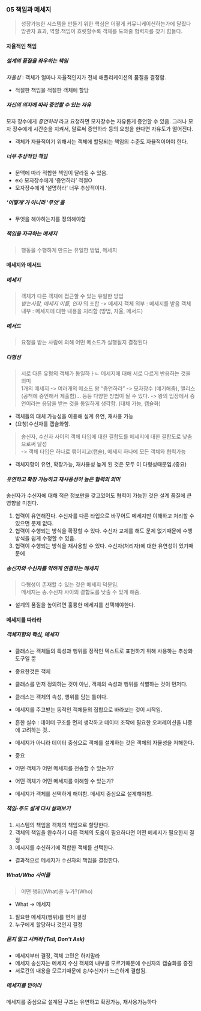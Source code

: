 
### 05 책임과 메세지
> 성장가능한 시스템을 만들기 위한 핵심은 어떻게 커뮤니케이션하는가에 달렸다</br>
방관자 효과, 역할.책임이 흐릿할수록 객체를 도와줄 협력자를 찾기 힘들다.

#### 자율적인 책임
##### 설계의 품질을 좌우하는 책임
*자율성* : 객체가 얼마나 자율적인지가 전체 애플리케이션의 품질을 결정함.
- 적절한 책임을 적절한 객체에 할당

##### 자신의 의지에 따라 증언할 수 있는 자유
모자 장수에게 _증언하라_  라고 요청하면 모자장수는 자유롭게 증언할 수 있음. 그러나 모자 장수에게 시간순을 지켜서, 말로써 증언하라 등의 요청을 한다면 자유도가 떨어진다.
- 객체가 자율적이기 위해서는 객체에 할당되는 책임의 수준도 자율적이어야 한다.

##### 너무 추상적인 책임
- 문맥에 따라 적합한 책임이 달라질 수 있음.
 - ex) 모자장수에게 ‘증언하라’ 적절O
 - 모자장수에게 ‘설명하라’ 너무 추상적이다.

##### ‘어떻게‘가 아니라 ‘무엇’을
- 무엇을 해야하는지를 정의해야함

##### 책임을 자극하는 메세지
> 행동을 수행하게 만드는 유일한 방법, 메세지

#### 메세지와 메서드
##### 메세지
> 객체가 다른 객체에 접근할 수 있는 유일한 방법<br>
_받는사람, 메세지 이름, 인자_ 의 조합 -> 메세지
객체 외부 : 메세지를 받음
객체 내부 : 메세지에 대한 내용을 처리함 (방법, 자율, 메서드)

##### 메서드
> 요청을 받는 사람에 의해 어떤 메소드가 실행될지 결정된다

##### 다형성
> 서로 다른 유형의 객체가 동일하ㅏㄴ 메세지에 대해 서로 다르게 반응하는 것을 의미<br>
> 1개의 메세지 -> 여러개의 메소드
왕 “증언하라” -> 모자장수 (얘기해줌), 앨리스(공책에 증언해서 제출함)… 등등 다양한 방법이 될 수 있다. -> 왕의 입장에서 증언이라는 응답을 받는 것을 동일하게 생각함. (대체 가능, 캡슐화)
- 객체들의 대체 가능성을 이용해 설계 유연, 재사용 가능
- (요청)수신자를 캡슐화함.
> 송신자, 수신자 사이의 객체 타입에 대한 결합도를 메세지에 대한 결합도로 낮춤으로써 달성 </br>
> -> 객체 타입은 하나로 묶어지고(캡슐), 메세지 하나에 모든 객체와 협력가능
- 객체지향이 유연, 확장가능, 재사용성 높게 된 것은 모두 이 다형성때문임.(중요)

##### 유연하고 확장 가능하고 재사용성이 높은 협력의 의미
송신자가 수신자에 대해 적은 정보만을 갖고있어도 협력이 가능한 것은 설계 품질에 큰영향을 미친다.
1. 협력이 유연해진다.  수신자를 다른 타입으로 바꾸어도 메세지만 이해하고 처리할 수 있으면 문제 없다.
2. 협력이 수행되는 방식을 확장할 수 있다.  수신자 교체를 해도 문제 없기때문에 수행 방식을 쉽게 수정할 수 있음.
3. 협력이 수행되는 방식을 재사용할 수 있다.  수신자(처리자)에 대한 유연성이 있기때문에

##### 송신자와 수신자를 약하게 연결하는 메세지
> 다형성이 존재할 수 있는 것은 메세지 덕분임.</br>
> 메세지는 송.수신자 사이의 결합도를 낮출 수 있게 해줌. 
- 설계의 품질을 높이려면 훌륭한 메세지를 선택해야한다.

#### 메세지를 따라라
##### 객체지향의 핵심, 메세지
- 클래스는 객체들의 특성과 행위를 정적인 텍스트로 표현하기 위해 사용하는 추상화 도구일 뿐
- 중요한것은 객체
 - 클래스를 먼저 정의하는 것이 아닌, 객체의 속성과 행위를 식별하는 것이 먼저다.
  - 클래스는 객체의 속성, 행위를 담는 틀이다.
- 메세지를 주고받는 동적인 객체들의 집합으로 바라보는 것이 시작임.

- 흔한 실수 : 데이터 구조를 먼저 생각하고 데이터 조작에 필요한 오퍼레이션을 나중에 고려하는 것..
 - 메세지가 아니라 데이터 중심으로 객체를 설계하는 것은 객체의 자율성을 저해한다.
- 중요
 - 어떤 객체가 어떤 메세지를 전송할 수 있는가?
 - 어떤 객체가 어떤 메세지를 이해할 수 있는가?
 - 메세지가 객체를 선택하게 해야함. 메세지 중심으로 설계해야함.

##### 책임-주도 설계 다시 살펴보기
1. 시스템의 책임을 객체의 책임으로 할당한다.
2. 객체의 책임을 완수하기 다른 객체의 도움이 필요하다면 어떤 메세지가 필요한지 결정
3. 메시지를 수신하기에 적합한 객체를 선택한다.
- 결과적으로 메세지가 수신자의 책임을 결정한다.

##### What/Who 사이클
> 어떤 행위(What)을 누가?(Who)
- What -> 메세지

1. 필요한 메세지(행위)를 먼저 결정
2. 누구에게 할당하나 것인지 결정

##### 묻지 말고 시켜라 (Tell, Don't Ask)
- 메세지부터 결정, 객체 고민은 하지말라
 - 메세지 송신자는 메세지 수신 객체의 내부를 모르기때문에 수신자의 캡슐화를 증진
 - 서로간의 내용을 모르기때문에 송/수신자가 느슨하게 결합됨.
 
##### 메세지를 믿어라
메세지를 중심으로 설계된 구조는 유연하고 확장가능, 재사용가능하다






















